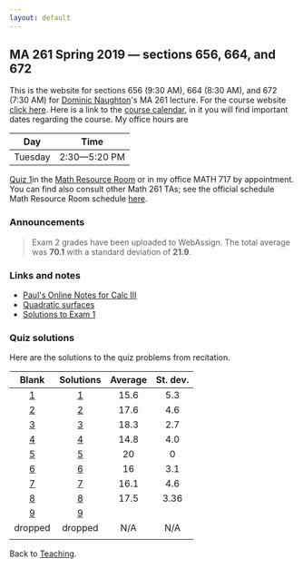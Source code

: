 ```yaml
---
layout: default
---
```


## [](#course) MA 261 Spring 2019 — sections 656, 664, and 672
This is the website for sections 656 (9:30 AM), 664 (8:30 AM), and 672 (7:30 AM)
for [Dominic Naughton](http://www.math.purdue.edu/people/bio/naughton)'s MA 261
lecture. For the course website [click here](https://www.math.purdue.edu/MA261).
Here is a link to the [course
calendar](https://www.math.purdue.edu/academic/files/courses/2019spring/MA26100/MA261-S19-calendar.html),
in it you will find important dates regarding the course. My office hours are

| Day       | Time           |
| :-------: | :------------: |
| Tuesday   | 2:30—5:20 PM   |

[Quiz 1](quizzes/MA261_Quiz_1.pdf)in the [Math Resource
Room](https://www.math.purdue.edu/academic/courses/helproom) or in my office
MATH 717 by appointment. You can find also consult other Math 261 TAs; see the
official schedule Math Resource Room schedule
[here](https://www.math.purdue.edu/academic/officehours).

### [](#announce) Announcements
>Exam 2 grades have been uploaded to WebAssign. The total average was **70.1** with a standard deviation of **21.9**.

### [](#links) Links and notes
* [Paul's Online Notes for Calc III](http://tutorial.math.lamar.edu/Classes/CalcIII/CalcIII.aspx)
* [Quadratic surfaces](http://mathworld.wolfram.com/QuadraticSurface.html)
* [Solutions to Exam 1](notes/MA261-E1-S19-Sols.pdf)

### [](#sols) Quiz solutions
Here are the solutions to the quiz problems from recitation.

| Blank                          | Solutions                          |  Average |  St. dev. |
| :----------------------------: | :--------------------------------: | :------: | :-------: |
| [1](quizzes/MA261_Quiz_1.pdf)  | [1](quizzes/MA261_Quiz_1_Sols.pdf) |     15.6 |       5.3 |
| [2](quizzes/MA261_Quiz_2.pdf)  | [2](quizzes/MA261_Quiz_2_Sols.pdf) |     17.6 |       4.6 |
| [3](quizzes/MA261_Quiz_3.pdf)  | [3](quizzes/MA261_Quiz_3_Sols.pdf) |     18.3 |       2.7 |
| [4](quizzes/MA261_Quiz_4.pdf)  | [4](quizzes/MA261_Quiz_4_Sols.pdf) |     14.8 |       4.0 |
| [5](quizzes/MA261_Quiz_5.pdf)  | [5](quizzes/MA261_Quiz_5_Sols.pdf) |       20 |         0 |
| [6](quizzes/MA261_Quiz_6.pdf)  | [6](quizzes/MA261_Quiz_6_Sols.pdf) |       16 |       3.1 |
| [7](quizzes/MA261_Quiz_7.pdf)  | [7](quizzes/MA261_Quiz_7_Sols.pdf) |     16.1 |       4.6 |
| [8](quizzes/MA261_Quiz_8.pdf)  | [8](quizzes/MA261_Quiz_8_Sols.pdf) |     17.5 |      3.36 |
| [9](quizzes/MA261_Quiz_9.pdf)  | [9](quizzes/MA261_Quiz_9_Sols.pdf) |          |           |
| dropped                        | dropped                            |      N/A |       N/A |
|                                |                                    |          |           |

Back to [Teaching](../#-teaching).
